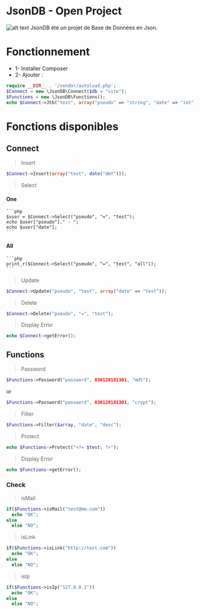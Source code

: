# JsonDB - Open Project
![alt text](https://anoniji.com/img/JsonDB.png)
JsonDB été un projet de Base de Données en Json.

# Fonctionnement
- 1- Installer Composer
- 2- Ajouter :

```php
require __DIR__ . '/vendor/autoload.php';
$Connect = new \JsonDB\Connect($db = "site");
$Functions = new \JsonDB\Functions();
echo $Connect->Jtb("test", array("pseudo" => "string", "date" => "int"));
```

# Fonctions disponibles

## Connect

> Insert
```php
$Connect->Insert(array("test", date("dmY")));
```

> Select

#### One

	```php
	$user = $Connect->Select("pseudo", "=", "test");
	echo $user["pseudo"]." - ";
	echo $user["date"];
	```

#### All

	```php
	print_r($Connect->Select("pseudo", "=", "test", "all"));
	```

> Update
```php
$Connect->Update("pseudo", "test", array("date" => "test"));
```

> Delete
```php
$Connect->Delete("pseudo", "=", "test");
```

> Display Error
```php
echo $Connect->getError();
```

## Functions

> Password
```php
$Functions->Password("password", 030120181301, "md5");
```
or
```php
$Functions->Password("password", 030120181301, "crypt");
```


> Filter
```php
$Functions->Filter($array, "date", "desc");
```

> Protect
```php
echo $Functions->Protect("<?= $test; ?>");
```

> Display Error
```php
echo $Functions->getError();
```

### Check

> isMail
```php
if($Functions->isMail("test@me.com"))
  echo "OK";
else
  else "NO";
```

> isLink
```php
if($Functions->isLink("http://test.com"))
  echo "OK";
else
  else "NO";

```

> isIp
```php
if($Functions->isIp("127.0.0.1"))
  echo "OK";
else
  else "NO";

```